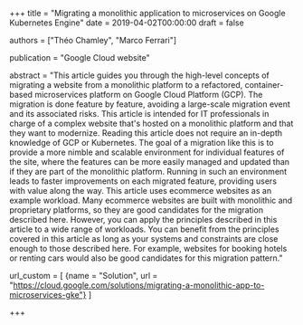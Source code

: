 +++
title = "Migrating a monolithic application to microservices on Google Kubernetes Engine"
date = 2019-04-02T00:00:00
draft = false

authors = ["Théo Chamley", "Marco Ferrari"]

publication = "Google Cloud website"

abstract = "This article guides you through the high-level concepts of migrating a website from a monolithic platform to a refactored, container-based microservices platform on Google Cloud Platform (GCP). The migration is done feature by feature, avoiding a large-scale migration event and its associated risks. This article is intended for IT professionals in charge of a complex website that's hosted on a monolithic platform and that they want to modernize. Reading this article does not require an in-depth knowledge of GCP or Kubernetes. The goal of a migration like this is to provide a more nimble and scalable environment for individual features of the site, where the features can be more easily managed and updated than if they are part of the monolithic platform. Running in such an environment leads to faster improvements on each migrated feature, providing users with value along the way. This article uses ecommerce websites as an example workload. Many ecommerce websites are built with monolithic and proprietary platforms, so they are good candidates for the migration described here. However, you can apply the principles described in this article to a wide range of workloads. You can benefit from the principles covered in this article as long as your systems and constraints are close enough to those described here. For example, websites for booking hotels or renting cars would also be good candidates for this migration pattern."

url_custom = [
  {name = "Solution", url = "https://cloud.google.com/solutions/migrating-a-monolithic-app-to-microservices-gke"}
  ]

+++
